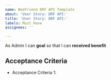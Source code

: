 ```yaml
---
name: BeeFriend DRF API Template
about: 'User Story: DRF API:'
title: 'User Story: DRF API:'
labels: Must Have
assignees: ''

---
```


As Admin I can **goal** so that I can **received benefit**

## Acceptance Criteria
- Acceptance Criteria 1:
